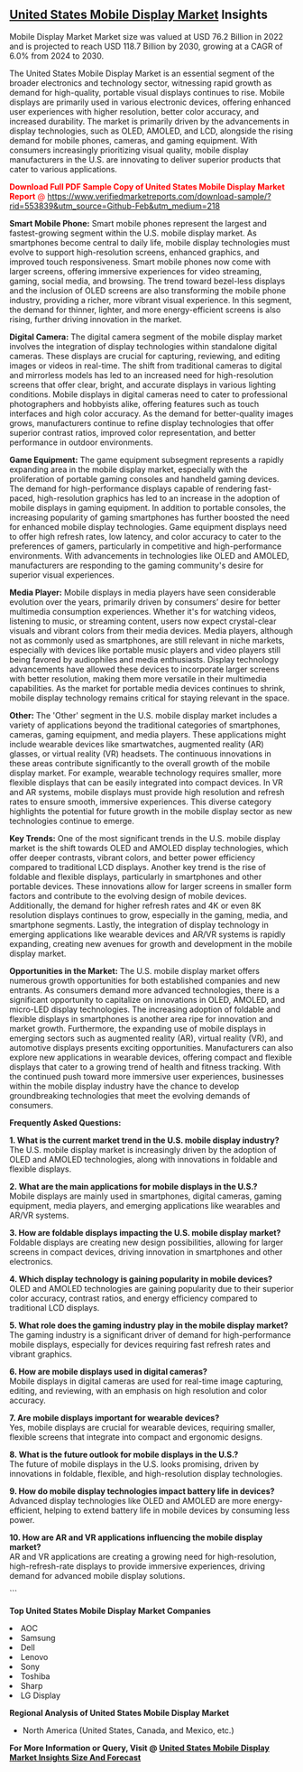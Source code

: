 <h2><a href="https://www.verifiedmarketreports.com/download-sample/?rid=553839&amp;utm_source=Github-Feb&amp;utm_medium=218" target="_blank">United States Mobile Display Market</a> Insights</h2><p>Mobile Display Market Market size was valued at USD 76.2 Billion in 2022 and is projected to reach USD 118.7 Billion by 2030, growing at a CAGR of 6.0% from 2024 to 2030.</p><p> <p>The United States Mobile Display Market is an essential segment of the broader electronics and technology sector, witnessing rapid growth as demand for high-quality, portable visual displays continues to rise. Mobile displays are primarily used in various electronic devices, offering enhanced user experiences with higher resolution, better color accuracy, and increased durability. The market is primarily driven by the advancements in display technologies, such as OLED, AMOLED, and LCD, alongside the rising demand for mobile phones, cameras, and gaming equipment. With consumers increasingly prioritizing visual quality, mobile display manufacturers in the U.S. are innovating to deliver superior products that cater to various applications. <p><span class=""><span style="color: #ff0000;"><strong>Download Full PDF Sample Copy of United States Mobile Display Market Report</strong> @ </span><a href="https://www.verifiedmarketreports.com/download-sample/?rid=553839&amp;utm_source=Github-Feb&amp;utm_medium=218" target="_blank">https://www.verifiedmarketreports.com/download-sample/?rid=553839&amp;utm_source=Github-Feb&amp;utm_medium=218</a></span></p></p> <p><strong>Smart Mobile Phone:</strong> Smart mobile phones represent the largest and fastest-growing segment within the U.S. mobile display market. As smartphones become central to daily life, mobile display technologies must evolve to support high-resolution screens, enhanced graphics, and improved touch responsiveness. Smart mobile phones now come with larger screens, offering immersive experiences for video streaming, gaming, social media, and browsing. The trend toward bezel-less displays and the inclusion of OLED screens are also transforming the mobile phone industry, providing a richer, more vibrant visual experience. In this segment, the demand for thinner, lighter, and more energy-efficient screens is also rising, further driving innovation in the market. <p><strong>Digital Camera:</strong> The digital camera segment of the mobile display market involves the integration of display technologies within standalone digital cameras. These displays are crucial for capturing, reviewing, and editing images or videos in real-time. The shift from traditional cameras to digital and mirrorless models has led to an increased need for high-resolution screens that offer clear, bright, and accurate displays in various lighting conditions. Mobile displays in digital cameras need to cater to professional photographers and hobbyists alike, offering features such as touch interfaces and high color accuracy. As the demand for better-quality images grows, manufacturers continue to refine display technologies that offer superior contrast ratios, improved color representation, and better performance in outdoor environments. <p><strong>Game Equipment:</strong> The game equipment subsegment represents a rapidly expanding area in the mobile display market, especially with the proliferation of portable gaming consoles and handheld gaming devices. The demand for high-performance displays capable of rendering fast-paced, high-resolution graphics has led to an increase in the adoption of mobile displays in gaming equipment. In addition to portable consoles, the increasing popularity of gaming smartphones has further boosted the need for enhanced mobile display technologies. Game equipment displays need to offer high refresh rates, low latency, and color accuracy to cater to the preferences of gamers, particularly in competitive and high-performance environments. With advancements in technologies like OLED and AMOLED, manufacturers are responding to the gaming community's desire for superior visual experiences. <p><strong>Media Player:</strong> Mobile displays in media players have seen considerable evolution over the years, primarily driven by consumers’ desire for better multimedia consumption experiences. Whether it's for watching videos, listening to music, or streaming content, users now expect crystal-clear visuals and vibrant colors from their media devices. Media players, although not as commonly used as smartphones, are still relevant in niche markets, especially with devices like portable music players and video players still being favored by audiophiles and media enthusiasts. Display technology advancements have allowed these devices to incorporate larger screens with better resolution, making them more versatile in their multimedia capabilities. As the market for portable media devices continues to shrink, mobile display technology remains critical for staying relevant in the space. <p><strong>Other:</strong> The 'Other' segment in the U.S. mobile display market includes a variety of applications beyond the traditional categories of smartphones, cameras, gaming equipment, and media players. These applications might include wearable devices like smartwatches, augmented reality (AR) glasses, or virtual reality (VR) headsets. The continuous innovations in these areas contribute significantly to the overall growth of the mobile display market. For example, wearable technology requires smaller, more flexible displays that can be easily integrated into compact devices. In VR and AR systems, mobile displays must provide high resolution and refresh rates to ensure smooth, immersive experiences. This diverse category highlights the potential for future growth in the mobile display sector as new technologies continue to emerge. <p><strong>Key Trends:</strong> One of the most significant trends in the U.S. mobile display market is the shift towards OLED and AMOLED display technologies, which offer deeper contrasts, vibrant colors, and better power efficiency compared to traditional LCD displays. Another key trend is the rise of foldable and flexible displays, particularly in smartphones and other portable devices. These innovations allow for larger screens in smaller form factors and contribute to the evolving design of mobile devices. Additionally, the demand for higher refresh rates and 4K or even 8K resolution displays continues to grow, especially in the gaming, media, and smartphone segments. Lastly, the integration of display technology in emerging applications like wearable devices and AR/VR systems is rapidly expanding, creating new avenues for growth and development in the mobile display market. <p><strong>Opportunities in the Market:</strong> The U.S. mobile display market offers numerous growth opportunities for both established companies and new entrants. As consumers demand more advanced technologies, there is a significant opportunity to capitalize on innovations in OLED, AMOLED, and micro-LED display technologies. The increasing adoption of foldable and flexible displays in smartphones is another area ripe for innovation and market growth. Furthermore, the expanding use of mobile displays in emerging sectors such as augmented reality (AR), virtual reality (VR), and automotive displays presents exciting opportunities. Manufacturers can also explore new applications in wearable devices, offering compact and flexible displays that cater to a growing trend of health and fitness tracking. With the continued push toward more immersive user experiences, businesses within the mobile display industry have the chance to develop groundbreaking technologies that meet the evolving demands of consumers. <p><strong>Frequently Asked Questions:</strong></p> <p><strong>1. What is the current market trend in the U.S. mobile display industry?</strong><br> The U.S. mobile display market is increasingly driven by the adoption of OLED and AMOLED technologies, along with innovations in foldable and flexible displays.</p> <p><strong>2. What are the main applications for mobile displays in the U.S.?</strong><br> Mobile displays are mainly used in smartphones, digital cameras, gaming equipment, media players, and emerging applications like wearables and AR/VR systems.</p> <p><strong>3. How are foldable displays impacting the U.S. mobile display market?</strong><br> Foldable displays are creating new design possibilities, allowing for larger screens in compact devices, driving innovation in smartphones and other electronics.</p> <p><strong>4. Which display technology is gaining popularity in mobile devices?</strong><br> OLED and AMOLED technologies are gaining popularity due to their superior color accuracy, contrast ratios, and energy efficiency compared to traditional LCD displays.</p> <p><strong>5. What role does the gaming industry play in the mobile display market?</strong><br> The gaming industry is a significant driver of demand for high-performance mobile displays, especially for devices requiring fast refresh rates and vibrant graphics.</p> <p><strong>6. How are mobile displays used in digital cameras?</strong><br> Mobile displays in digital cameras are used for real-time image capturing, editing, and reviewing, with an emphasis on high resolution and color accuracy.</p> <p><strong>7. Are mobile displays important for wearable devices?</strong><br> Yes, mobile displays are crucial for wearable devices, requiring smaller, flexible screens that integrate into compact and ergonomic designs.</p> <p><strong>8. What is the future outlook for mobile displays in the U.S.?</strong><br> The future of mobile displays in the U.S. looks promising, driven by innovations in foldable, flexible, and high-resolution display technologies.</p> <p><strong>9. How do mobile display technologies impact battery life in devices?</strong><br> Advanced display technologies like OLED and AMOLED are more energy-efficient, helping to extend battery life in mobile devices by consuming less power.</p> <p><strong>10. How are AR and VR applications influencing the mobile display market?</strong><br> AR and VR applications are creating a growing need for high-resolution, high-refresh-rate displays to provide immersive experiences, driving demand for advanced mobile display solutions.</p> ```</p><p><strong>Top United States Mobile Display Market Companies</strong></p><div data-test-id=""><p><li>AOC</li><li> Samsung</li><li> Dell</li><li> Lenovo</li><li> Sony</li><li> Toshiba</li><li> Sharp</li><li> LG Display</li></p><div><strong>Regional Analysis of&nbsp;United States Mobile Display Market</strong></div><ul><li dir="ltr"><p dir="ltr">North America&nbsp;(United States, Canada, and Mexico, etc.)</p></li></ul><p><strong>For More Information or Query, Visit @&nbsp;</strong><strong><a href="https://www.verifiedmarketreports.com/product/mobile-display-market-size-and-forecast/?utm_source=Github-Feb&amp;utm_medium=218" target="_blank">United States Mobile Display Market Insights Size And Forecast</a></strong></p></div>
